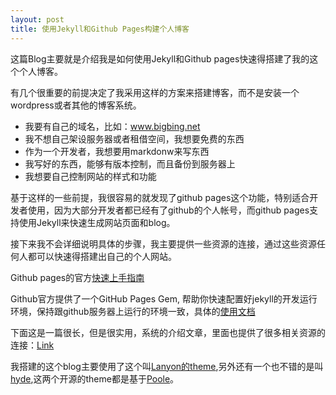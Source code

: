 ```yaml
---
layout: post
title: 使用Jekyll和Github Pages构建个人博客
---
```


这篇Blog主要就是介绍我是如何使用Jekyll和Github pages快速得搭建了我的这个个人博客。

有几个很重要的前提决定了我采用这样的方案来搭建博客，而不是安装一个wordpress或者其他的博客系统。

* 我要有自己的域名，比如：www.bigbing.net
* 我不想自己架设服务器或者租借空间，我想要免费的东西
* 作为一个开发者，我想要用markdonw来写东西
* 我写好的东西，能够有版本控制，而且备份到服务器上
* 我想要自己控制网站的样式和功能

基于这样的一些前提，我很容易的就发现了github pages这个功能，特别适合开发者使用，因为大部分开发者都已经有了github的个人帐号，而github pages支持使用Jekyll来快速生成网站页面和blog。

接下来我不会详细说明具体的步骤，我主要提供一些资源的连接，通过这些资源任何人都可以快速得搭建出自己的个人网站。

Github pages的官方[快速上手指南](https://pages.github.com/)

Github官方提供了一个GitHub Pages Gem, 帮助你快速配置好jekyll的开发运行环境，保持跟github服务器上运行的环境一致，具体的[使用文档](https://help.github.com/articles/using-jekyll-with-pages/)


下面这是一篇很长，但是很实用，系统的介绍文章，里面也提供了很多相关资源的连接：[Link](http://www.smashingmagazine.com/2014/08/01/build-blog-jekyll-github-pages/)


我搭建的这个blog主要使用了这个叫[Lanyon的theme](https://github.com/poole/lanyon),另外还有一个也不错的是叫[hyde](https://github.com/poole/hyde),这两个开源的theme都是基于[Poole](https://github.com/poole/poole)。
